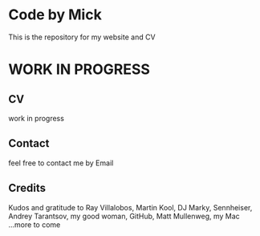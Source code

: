 # Code by Mick
This is the repository for my website and CV

# WORK IN PROGRESS

## CV
work in progress

## Contact
feel free to contact me by Email

## Credits
Kudos and gratitude to Ray Villalobos, Martin Kool, DJ Marky, Sennheiser, Andrey Tarantsov, my good woman, GitHub, Matt Mullenweg, my Mac 
...more to come

